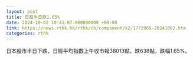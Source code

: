 ```yaml
---
layout: post
title: 日股半日跌1.65%
date: 2024-10-02 10:43:07.000000000 +08:00
link: https://news.rthk.hk/rthk/ch/component/k2/1772966-20241002.htm
categories: rthk
---
```


日本股市半日下跌，日經平均指數上午收市報38013點，跌638點，跌幅1.65%。
